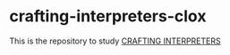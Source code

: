 # crafting-interpreters-clox
This is the repository to study [CRAFTING INTERPRETERS](https://craftinginterpreters.com/contents.html)
